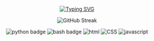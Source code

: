 <div align="center">


  [![Typing SVG](https://readme-typing-svg.herokuapp.com?font=Fira+Code&weight=600&size=30&duration=2500&pause=5184000&center=true&width=435&lines=Hudson+Smith)](https://git.io/typing-svg)

  ![GitHub Streak](https://github-readme-streak-stats.herokuapp.com?user=hudsonsmith&theme=solarized-dark&chache-control=12341234)

  <!--   ![banner](https://external-content.duckduckgo.com/iu/?u=https%3A%2F%2Fipiccy.com%2Fres%2FLP%2Fdata%2Fimages%2Fyoutube-banner-maker-b0i.jpg&f=1&nofb=1) -->
  ![python badge](https://img.shields.io/badge/Python-3776AB?style=for-the-badge&logo=python&logoColor=white)
  ![bash badge](https://img.shields.io/badge/Shell_Script-121011?style=for-the-badge&logo=gnu-bash&logoColor=white)
  ![html](https://img.shields.io/badge/HTML-239120?style=for-the-badge&logo=html5&logoColor=white)
  ![CSS](https://img.shields.io/badge/CSS3-1572B6?style=for-the-badge&logo=css3&logoColor=white)
  ![javascript](https://img.shields.io/badge/JavaScript-F7DF1E?style=for-the-badge&logo=javascript&logoColor=black)

</div>
